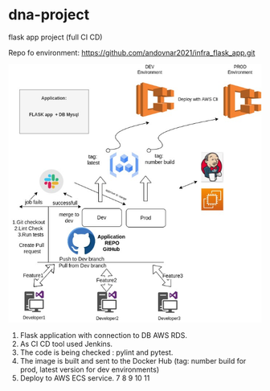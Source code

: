 # dna-project
flask app project (full CI CD)

Repo fo environment: 
https://github.com/andovnar2021/infra_flask_app.git




![image1](/shema.jpg)











1. Flask application with connection to DB AWS RDS.
2. As CI CD tool used Jenkins.
3. The code is being checked : pylint and pytest.
4. The image is built and sent to the Docker Hub (tag: number build for prod, latest version for dev environments)
5. Deploy to AWS ECS service.
7
8
9
10
11


